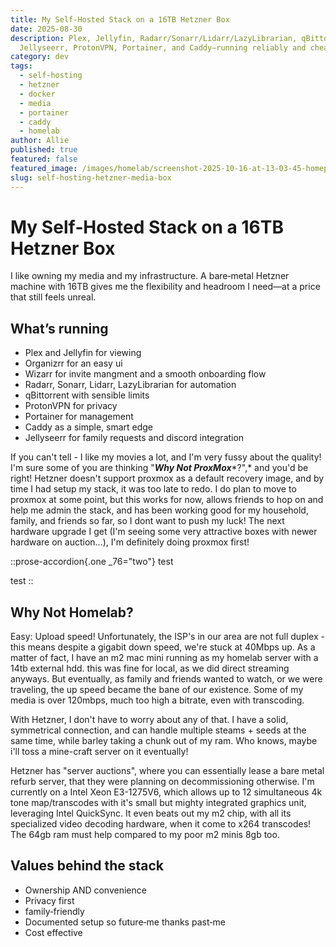 ```yaml
---
title: My Self‑Hosted Stack on a 16TB Hetzner Box
date: 2025-08-30
description: Plex, Jellyfin, Radarr/Sonarr/Lidarr/LazyLibrarian, qBittorrent,
  Jellyseerr, ProtonVPN, Portainer, and Caddy—running reliably and cheaply.
category: dev
tags:
  - self-hosting
  - hetzner
  - docker
  - media
  - portainer
  - caddy
  - homelab
author: Allie
published: true
featured: false
featured_image: /images/homelab/screenshot-2025-10-16-at-13-03-45-homepage-allie-cat-cinema.png
slug: self-hosting-hetzner-media-box
---
```


# My Self‑Hosted Stack on a 16TB Hetzner Box

I like owning my media and my infrastructure. A bare‑metal Hetzner machine with 16TB gives me the flexibility and headroom I need—at a price that still feels unreal.

## What’s running

- Plex and Jellyfin for viewing
- Organizrr for an easy ui
- Wizarr for invite mangment and a smooth onboarding flow
- Radarr, Sonarr, Lidarr, LazyLibrarian for automation
- qBittorrent with sensible limits
- ProtonVPN for privacy
- Portainer for management
- Caddy as a simple, smart edge
- Jellyseerr for family requests and discord integration

If you can't tell - I like my movies a lot, and I'm very fussy about the quality! I'm sure some of you are thinking "***Why Not ProxMox***\*?",\* and you'd be right! Hetzner doesn't support proxmox as a default recovery image, and by time I had setup my stack, it was too late to redo. I do plan to move to proxmox at some point, but this works for now, allows friends to hop on and help me admin the stack, and has been working good for my household, family, and friends so far, so I dont want to push my luck! The next hardware upgrade I get (I'm seeing some very attractive boxes with newer hardware on auction...), I'm definitely doing proxmox first!

::prose-accordion{.one _76="two"}
test

test
::

## Why Not Homelab?

Easy: Upload speed! Unfortunately, the ISP's in our area are not full duplex - this means despite a gigabit down speed, we're stuck at 40Mbps up. As a matter of fact, I have an m2 mac mini running as my homelab server with a 14tb external hdd. this was fine for local, as we did direct streaming anyways. But eventually, as family and friends wanted to watch, or we were traveling, the up speed became the bane of our existence. Some of my media is over 120mbps, much too high a bitrate, even with transcoding.

With Hetzner, I don't have to worry about any of that. I have a solid, symmetrical connection, and can handle multiple steams + seeds at the same time, while barley taking a chunk out of my ram. Who knows, maybe i'll toss a mine-craft server on it eventually!

Hetzner has "server auctions", where you can essentially lease a bare metal refurb server, that they were planning on decommissioning otherwise. I'm currently on a Intel Xeon E3-1275V6, which allows up to 12 simultaneous 4k tone map/transcodes with it's small but mighty integrated graphics unit, leveraging Intel QuickSync. It even beats out my m2 chip, with all its specialized video decoding hardware, when it come to x264 transcodes! The 64gb ram must help compared to my poor m2 minis 8gb too.

## Values behind the stack

- Ownership AND convenience
- Privacy first
- family‑friendly
- Documented setup so future‑me thanks past‑me
- Cost effective

